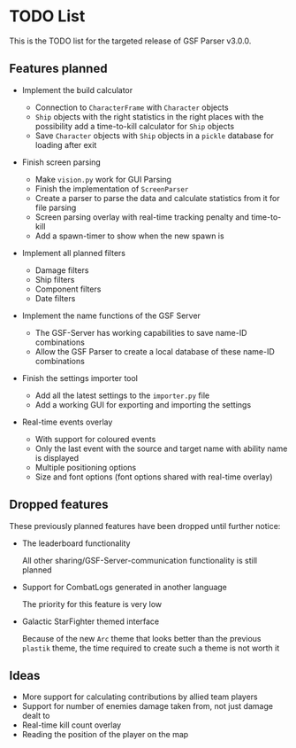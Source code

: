 # TODO List
This is the TODO list for the targeted release of GSF Parser v3.0.0. 

## Features planned
- Implement the build calculator 
  * Connection to `CharacterFrame` with `Character` objects
  * `Ship` objects with the right statistics in the right places with the possibility add a 
    time-to-kill calculator for `Ship` objects
  * Save `Character` objects with `Ship` objects in a `pickle` database for loading after exit
  
- Finish screen parsing
  * Make `vision.py` work for GUI Parsing
  * Finish the implementation of `ScreenParser`
  * Create a parser to parse the data and calculate statistics from it for file parsing
  * Screen parsing overlay with real-time tracking penalty and time-to-kill
  * Add a spawn-timer to show when the new spawn is
  
- Implement all planned filters
  * Damage filters
  * Ship filters
  * Component filters
  * Date filters

- Implement the name functions of the GSF Server
  * The GSF-Server has working capabilities to save name-ID combinations
  * Allow the GSF Parser to create a local database of these name-ID combinations

- Finish the settings importer tool
  * Add all the latest settings to the `importer.py` file
  * Add a working GUI for exporting and importing the settings
  
- Real-time events overlay
  * With support for coloured events
  * Only the last event with the source and target name with ability name is displayed
  * Multiple positioning options
  * Size and font options (font options shared with real-time overlay)

## Dropped features
These previously planned features have been dropped until further notice:

- The leaderboard functionality
  
  All other sharing/GSF-Server-communication functionality is still planned
  
- Support for CombatLogs generated in another language

  The priority for this feature is very low
  
- Galactic StarFighter themed interface
  
  Because of the new `Arc` theme that looks better than the previous `plastik` theme, the time required 
  to create such a theme is not worth it 
  
## Ideas

- More support for calculating contributions by allied team players
- Support for number of enemies damage taken from, not just damage dealt to
- Real-time kill count overlay
- Reading the position of the player on the map


